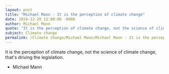 ```yaml
---
layout: post
title: "Michael Mann - It is the perception of climate change"
date: 2024-12-28 12:00:00 -0000
author: Michael Mann
quote: "It is the perception of climate change, not the science of climate change, that's driving the legislation."
subject: Climate change
permalink: /Climate change/Michael Mann/Michael Mann - It is the perception of climate change
---
```


It is the perception of climate change, not the science of climate change, that's driving the legislation.

- Michael Mann
